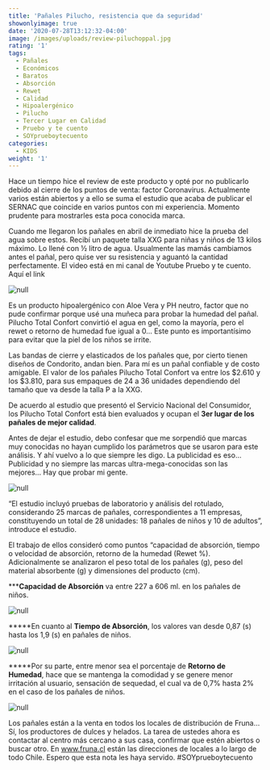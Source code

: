```yaml
---
title: 'Pañales Pilucho, resistencia que da seguridad'
showonlyimage: true
date: '2020-07-28T13:12:32-04:00'
image: /images/uploads/review-piluchoppal.jpg
rating: '1'
tags:
  - Pañales
  - Económicos
  - Baratos
  - Absorción
  - Rewet
  - Calidad
  - Hipoalergénico
  - Pilucho
  - Tercer Lugar en Calidad
  - Pruebo y te cuento
  - SOYprueboytecuento
categories:
  - KIDS
weight: '1'
---
```

Hace un tiempo hice el review de este producto y opté por no publicarlo debido al cierre de los puntos de venta: factor Coronavirus. Actualmente varios están abiertos y a ello se suma el estudio que acaba de publicar el SERNAC que coincide en varios puntos con mi experiencia. Momento prudente para mostrarles esta poca conocida marca.

<!--more-->

Cuando me llegaron los pañales en abril de inmediato hice la prueba del agua sobre estos. Recibí un paquete talla XXG para niñas y niños de 13 kilos máximo. Lo llené con ½ litro de agua. Usualmente las mamás cambiamos antes el pañal, pero quise ver su resistencia y aguantó la cantidad perfectamente. El video está en mi canal de Youtube Pruebo y te cuento. Aquí el link 

![null](/images/uploads/review-pilucho-con-agua.jpg)

Es un producto hipoalergénico con Aloe Vera y PH neutro, factor que no pude confirmar porque usé una muñeca para probar la humedad del pañal. Pilucho Total Confort convirtió el agua en gel, como la mayoría, pero el rewet o retorno de humedad fue igual a 0... Este punto es importantísimo para evitar que la piel de los niños se irrite.

Las bandas de cierre y elasticados de los pañales que, por cierto tienen diseños de Condorito, andan bien. Para mí es un pañal confiable y de costo amigable. El valor de los pañales Pilucho Total Confort va entre los $2.610 y los $3.810, para sus empaques de 24 a 36 unidades dependiendo del tamaño que va desde la talla P a la XXG.

De acuerdo al estudio que presentó el Servicio Nacional del Consumidor, los Pilucho Total Confort está bien evaluados y ocupan el **3er lugar de los pañales de mejor calidad**. 

Antes de dejar el estudio, debo confesar que me sorpendió que marcas muy conocidas no hayan cumplido los parámetros que se usaron para este análisis. Y ahí vuelvo a lo que siempre les digo. La publicidad es eso… Publicidad y no siempre las marcas ultra-mega-conocidas son las mejores… Hay que probar mi gente. 

![null](/images/uploads/review-pilucho-resumen.jpg)

“El estudio incluyó pruebas de laboratorio y análisis del rotulado, considerando 25 marcas de pañales, correspondientes a 11 empresas, constituyendo un total de 28 unidades: 18 pañales de niños y 10 de adultos”, introduce el estudio. 

El trabajo de ellos consideró como puntos “capacidad de absorción, tiempo o velocidad de absorción, retorno de la humedad (Rewet %). Adicionalmente se analizaron el peso total de los pañales (g), peso del material absorbente (g) y dimensiones del producto (cm).

**\***Capacidad de Absorción** va entre 227 a 606 ml. en los pañales de niños.

![null](/images/uploads/review-pan-ales-sernac-cap-absorcio-n.jpg)

**\***En cuanto al **Tiempo de Absorción**, los valores van desde 0,87 (s) hasta los 1,9 (s) en pañales de niños.

![null](/images/uploads/review-pilucho-ta.jpg)

**\***Por su parte, entre menor sea el porcentaje de **Retorno de Humedad**, hace que se mantenga la comodidad y se genere menor irritación al usuario, sensación de sequedad, el cual va de 0,7% hasta 2% en el caso de los pañales de niños.

![null](/images/uploads/review-pilucho-rewet.jpg)

Los pañales están a la venta en todos los locales de distribución de Fruna… Sí, los productores de dulces y helados. La tarea de ustedes ahora es contactar al centro más cercano a sus casa, confirmar que estén abiertos o buscar otro. En www.fruna.cl están las direcciones de locales a lo largo de todo Chile. Espero que esta nota les haya servido. #SOYprueboytecuento
